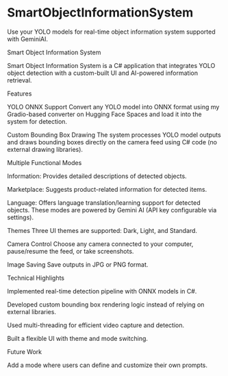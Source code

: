 # SmartObjectInformationSystem
Use your YOLO models for real-time object information system supported with GeminiAI. 

Smart Object Information System

Smart Object Information System is a C# application that integrates YOLO object detection with a custom-built UI and AI-powered information retrieval.

Features

YOLO ONNX Support
Convert any YOLO model into ONNX format using my Gradio-based converter on Hugging Face Spaces
 and load it into the system for detection.

Custom Bounding Box Drawing
The system processes YOLO model outputs and draws bounding boxes directly on the camera feed using C# code (no external drawing libraries).

Multiple Functional Modes

Information: Provides detailed descriptions of detected objects.

Marketplace: Suggests product-related information for detected items.

Language: Offers language translation/learning support for detected objects.
These modes are powered by Gemini AI (API key configurable via settings).

Themes
Three UI themes are supported: Dark, Light, and Standard.

Camera Control
Choose any camera connected to your computer, pause/resume the feed, or take screenshots.

Image Saving
Save outputs in JPG or PNG format.

Technical Highlights

Implemented real-time detection pipeline with ONNX models in C#.

Developed custom bounding box rendering logic instead of relying on external libraries.

Used multi-threading for efficient video capture and detection.

Built a flexible UI with theme and mode switching.

Future Work

Add a mode where users can define and customize their own prompts.
